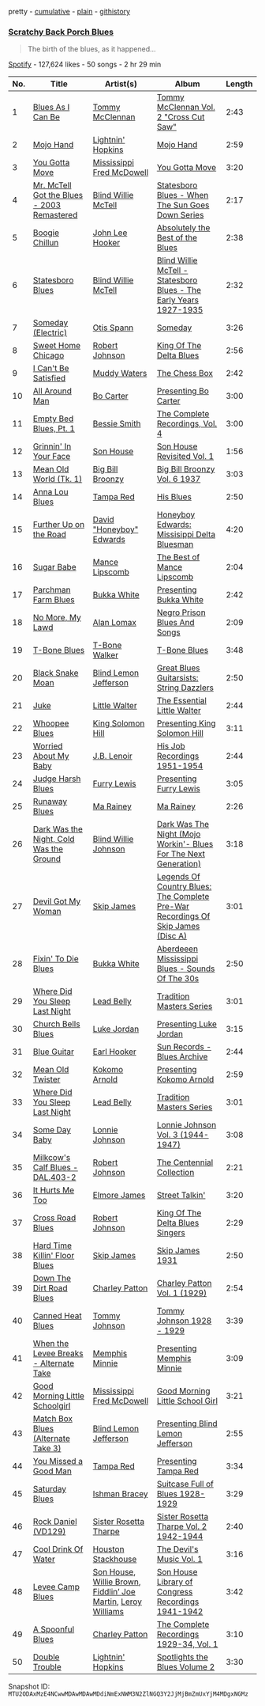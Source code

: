 pretty - [cumulative](/playlists/cumulative/37i9dQZF1DWXbxDw7wBcIC.md) - [plain](/playlists/plain/37i9dQZF1DWXbxDw7wBcIC) - [githistory](https://github.githistory.xyz/mackorone/spotify-playlist-archive/blob/main/playlists/plain/37i9dQZF1DWXbxDw7wBcIC)

### [Scratchy Back Porch Blues](https://open.spotify.com/playlist/37i9dQZF1DWXbxDw7wBcIC)

> The birth of the blues, as it happened...

[Spotify](https://open.spotify.com/user/spotify) - 127,624 likes - 50 songs - 2 hr 29 min

| No. | Title | Artist(s) | Album | Length |
|---|---|---|---|---|
| 1 | [Blues As I Can Be](https://open.spotify.com/track/4cEzHktMaGrNAw36GbNhwr) | [Tommy McClennan](https://open.spotify.com/artist/0m8dKC3T9anldCh2OgZ6pJ) | [Tommy McClennan Vol\. 2 "Cross Cut Saw"](https://open.spotify.com/album/1g9xtSDXkL2iHhYlMSM9Qv) | 2:43 |
| 2 | [Mojo Hand](https://open.spotify.com/track/41s9iG3fTuu32yBnmDLCcZ) | [Lightnin' Hopkins](https://open.spotify.com/artist/6EZzVXM2uDRPmnHWq9yPDE) | [Mojo Hand](https://open.spotify.com/album/0X0Z6M1sQQpSRs9UbqpJEo) | 2:59 |
| 3 | [You Gotta Move](https://open.spotify.com/track/2En6kxGCjZxXmKJ1IYu4Fp) | [Mississippi Fred McDowell](https://open.spotify.com/artist/0elA30wLp3RmiPaGtU2jhQ) | [You Gotta Move](https://open.spotify.com/album/5nJz88Bfi3okSgLuLLDfX1) | 3:20 |
| 4 | [Mr\. McTell Got the Blues \- 2003 Remastered](https://open.spotify.com/track/5w3davI2J6IeUfBZ4cE2qq) | [Blind Willie McTell](https://open.spotify.com/artist/4vRyd1UZ8Eq98EppbwOBg6) | [Statesboro Blues \- When The Sun Goes Down Series](https://open.spotify.com/album/7EKSJCGavez0TJwIiLk1aq) | 2:17 |
| 5 | [Boogie Chillun](https://open.spotify.com/track/0AyuXBS2btC46SOUgnOZ2N) | [John Lee Hooker](https://open.spotify.com/artist/1yNOfXGQNGjAynk77wv85x) | [Absolutely the Best of the Blues](https://open.spotify.com/album/1Hvxowri66nzP4jPXpO8qE) | 2:38 |
| 6 | [Statesboro Blues](https://open.spotify.com/track/05Fqtv0hpBriJj803R6x8i) | [Blind Willie McTell](https://open.spotify.com/artist/4vRyd1UZ8Eq98EppbwOBg6) | [Blind Willie McTell \-Statesboro Blues \- The Early Years 1927\-1935](https://open.spotify.com/album/1Q2F3ap707VLHoqmMq3DGp) | 2:32 |
| 7 | [Someday \(Electric\)](https://open.spotify.com/track/5ZUxxja3WzBZUFF6P9M9HN) | [Otis Spann](https://open.spotify.com/artist/0xeI9Z0Uhs8bYGBRpqq88X) | [Someday](https://open.spotify.com/album/1E7OQUKXxK5qCX1Hy2O7j9) | 3:26 |
| 8 | [Sweet Home Chicago](https://open.spotify.com/track/2wPHe2ecCdkT0ly0km12g4) | [Robert Johnson](https://open.spotify.com/artist/0f8MDDzIc6M4uH1xH0o0gy) | [King Of The Delta Blues](https://open.spotify.com/album/3TxhWz2Fr7wKECfx8Ii8ch) | 2:56 |
| 9 | [I Can't Be Satisfied](https://open.spotify.com/track/7FDFtgdyzlBN0tUo3boGZe) | [Muddy Waters](https://open.spotify.com/artist/4y6J8jwRAwO4dssiSmN91R) | [The Chess Box](https://open.spotify.com/album/182PeD4zms8Cup3oZcACOB) | 2:42 |
| 10 | [All Around Man](https://open.spotify.com/track/5qdSXoKf36HAtCgAsftaM4) | [Bo Carter](https://open.spotify.com/artist/2naDLHeKqXSHT3DMII2eqb) | [Presenting Bo Carter](https://open.spotify.com/album/0ofexA0pCbkL2ZVrUWimpU) | 3:00 |
| 11 | [Empty Bed Blues, Pt\. 1](https://open.spotify.com/track/7805xqNqvpRO1LzranXpty) | [Bessie Smith](https://open.spotify.com/artist/5ESobCkc6JI4tIMxQttqeg) | [The Complete Recordings, Vol\. 4](https://open.spotify.com/album/1L3EizQze12QVLvn1znwcT) | 3:00 |
| 12 | [Grinnin' In Your Face](https://open.spotify.com/track/7bWhtFDDMgcA6DmFGGlS0C) | [Son House](https://open.spotify.com/artist/15oeqKO5k5uZ5773tWvpda) | [Son House Revisited Vol\. 1](https://open.spotify.com/album/0B1wPjeha3UdcgiYquEprz) | 1:56 |
| 13 | [Mean Old World \(Tk\. 1\)](https://open.spotify.com/track/2SN7hLyPSHyBKwykU0k0No) | [Big Bill Broonzy](https://open.spotify.com/artist/6HwigzRpuWoCZDqMOQc5eu) | [Big Bill Broonzy Vol\. 6 1937](https://open.spotify.com/album/5gRyd6LSs0JZABTzSj9vth) | 3:03 |
| 14 | [Anna Lou Blues](https://open.spotify.com/track/2W0BjJUp2uhRRsiJRRBPQv) | [Tampa Red](https://open.spotify.com/artist/0XFbUk3QnKwp0vl9sIQtIg) | [His Blues](https://open.spotify.com/album/33mFphNv7BxGBOpvW0lHFN) | 2:50 |
| 15 | [Further Up on the Road](https://open.spotify.com/track/7n4zQp0b3vnsmcjmEfLo2r) | [David "Honeyboy" Edwards](https://open.spotify.com/artist/1TJ9XdOFUqlSduhAVV7YfR) | [Honeyboy Edwards: Missisippi Delta Bluesman](https://open.spotify.com/album/6GUzyOdb9vLQLIO9bswhQL) | 4:20 |
| 16 | [Sugar Babe](https://open.spotify.com/track/2AN3wNGUW0IgzfuurtVEDS) | [Mance Lipscomb](https://open.spotify.com/artist/7jmGjfkkVOjBdjf54YHhwg) | [The Best of Mance Lipscomb](https://open.spotify.com/album/0eCmA697jLiVn1EXTx52BB) | 2:04 |
| 17 | [Parchman Farm Blues](https://open.spotify.com/track/5cQ7tg9pZauOxt7K7GuUQS) | [Bukka White](https://open.spotify.com/artist/2gSskdDhLQCx3CQd6XKDhp) | [Presenting Bukka White](https://open.spotify.com/album/6MPjSoHLOZSsu047TOjWPo) | 2:42 |
| 18 | [No More, My Lawd](https://open.spotify.com/track/6LYtBOkkTUNQ6RTHAyFflL) | [Alan Lomax](https://open.spotify.com/artist/1u8YzEYh6gvvFog95WtAao) | [Negro Prison Blues And Songs](https://open.spotify.com/album/7lXqoJ3JvHVAbaKBT8XSQi) | 2:09 |
| 19 | [T\-Bone Blues](https://open.spotify.com/track/3DjwjAUPT4zvIu6ZzcgLGJ) | [T\-Bone Walker](https://open.spotify.com/artist/6nPKmEbQmR8jGZEm7ArOFX) | [T\-Bone Blues](https://open.spotify.com/album/1YPBXkcPa4KYio6Ziyp7d3) | 3:48 |
| 20 | [Black Snake Moan](https://open.spotify.com/track/4behsNa8x0dwysWBn6gUHS) | [Blind Lemon Jefferson](https://open.spotify.com/artist/6EsuMifB8c5rm5P2DdjiLe) | [Great Blues Guitarsists: String Dazzlers](https://open.spotify.com/album/4ub1JhVXa8rNmwvRrqRxCP) | 2:50 |
| 21 | [Juke](https://open.spotify.com/track/57W5o6ojTFtydDMZ0mDDB3) | [Little Walter](https://open.spotify.com/artist/22JuR9OeENcP54XN5TlNWS) | [The Essential Little Walter](https://open.spotify.com/album/2Y2oBBKe7dnNGJrf6HAGBc) | 2:44 |
| 22 | [Whoopee Blues](https://open.spotify.com/track/6ylESybqWnIu8Qtm0XyGos) | [King Solomon Hill](https://open.spotify.com/artist/5fJqKIhjv3fatslXWyKysG) | [Presenting King Solomon Hill](https://open.spotify.com/album/1qtKb7yeGIGerPcGfJMAQY) | 3:11 |
| 23 | [Worried About My Baby](https://open.spotify.com/track/3e6iNiUs10CbGZCaQ5v2Zp) | [J.B\. Lenoir](https://open.spotify.com/artist/3enRG6NEAfCkJI2muGcnT1) | [His Job Recordings 1951\-1954](https://open.spotify.com/album/4lGlBgINPeupbX5avlNedc) | 2:44 |
| 24 | [Judge Harsh Blues](https://open.spotify.com/track/7Bmo1L24zfcPK54Jkv0nmg) | [Furry Lewis](https://open.spotify.com/artist/66SiMdpsWXE23qqX0JaWg9) | [Presenting Furry Lewis](https://open.spotify.com/album/0xC2tZDKt9WWwVNp42LnJ3) | 3:05 |
| 25 | [Runaway Blues](https://open.spotify.com/track/7KZ6eGK7OuLXUzTVGdc7cL) | [Ma Rainey](https://open.spotify.com/artist/1ygXiRxKSfb927vhBH1ruH) | [Ma Rainey](https://open.spotify.com/album/62spmsoOdWsaM8Q9itsM1j) | 2:26 |
| 26 | [Dark Was the Night, Cold Was the Ground](https://open.spotify.com/track/2P9nh9pTK96dE0b6NBbTSs) | [Blind Willie Johnson](https://open.spotify.com/artist/5kO4xdEKLuHHHPreu3UmkZ) | [Dark Was The Night \(Mojo Workin'\- Blues For The Next Generation\)](https://open.spotify.com/album/3H90ji25FlT62CztiEOhrt) | 3:18 |
| 27 | [Devil Got My Woman](https://open.spotify.com/track/1bWh9hOkQGahfQ0rEqvaGR) | [Skip James](https://open.spotify.com/artist/2zlMeTjA7szCmqcJjBzYXJ) | [Legends Of Country Blues: The Complete Pre\-War Recordings Of Skip James \(Disc A\)](https://open.spotify.com/album/2KNRkv1h7OYErPyhVIDQiV) | 3:01 |
| 28 | [Fixin' To Die Blues](https://open.spotify.com/track/2GM7Q376O8D1L5egNPjwTY) | [Bukka White](https://open.spotify.com/artist/2gSskdDhLQCx3CQd6XKDhp) | [Aberdeeen Mississippi Blues \- Sounds Of The 30s](https://open.spotify.com/album/1MVK1X7iUByCN67Abh9byW) | 2:50 |
| 29 | [Where Did You Sleep Last Night](https://open.spotify.com/track/13U0E6CXh2dnEi6eDzNyK0) | [Lead Belly](https://open.spotify.com/artist/3Ovf2lytXSXWFM2cwsJACC) | [Tradition Masters Series](https://open.spotify.com/album/0G2QwqUV2Xt73bJAUi8PUv) | 3:01 |
| 30 | [Church Bells Blues](https://open.spotify.com/track/3pDIbEwGSWug1qyabTGPp8) | [Luke Jordan](https://open.spotify.com/artist/37V9ElynG02USvurkCsTCs) | [Presenting Luke Jordan](https://open.spotify.com/album/35vPAJab40RQZfpJmSNAam) | 3:15 |
| 31 | [Blue Guitar](https://open.spotify.com/track/5nrFJNFoatpDYUQoSbf6jr) | [Earl Hooker](https://open.spotify.com/artist/3Ev1WS21x5Jav9j214A19O) | [Sun Records \- Blues Archive](https://open.spotify.com/album/4lKN83NcPLUYuKDUhYbk9x) | 2:44 |
| 32 | [Mean Old Twister](https://open.spotify.com/track/7z4xP8kzJ6UDviV0qmO9l1) | [Kokomo Arnold](https://open.spotify.com/artist/1kSOv0QaraiHwnDs5ld2kr) | [Presenting Kokomo Arnold](https://open.spotify.com/album/60D5tvGM6mLtJaXnkpEOdd) | 2:59 |
| 33 | [Where Did You Sleep Last Night](https://open.spotify.com/track/13U0E6CXh2dnEi6eDzNyK0) | [Lead Belly](https://open.spotify.com/artist/3Ovf2lytXSXWFM2cwsJACC) | [Tradition Masters Series](https://open.spotify.com/album/0G2QwqUV2Xt73bJAUi8PUv) | 3:01 |
| 34 | [Some Day Baby](https://open.spotify.com/track/12MFtyrU4ZPJqClBcjYFIA) | [Lonnie Johnson](https://open.spotify.com/artist/74g0xdNndEjFzMKSRFUMNM) | [Lonnie Johnson Vol\. 3 \(1944\-1947\)](https://open.spotify.com/album/1QsQCR85oK7iTlBkeFXE6E) | 3:08 |
| 35 | [Milkcow's Calf Blues \- DAL.403\-2](https://open.spotify.com/track/6bCRNn6NPpRH20e602Tp1t) | [Robert Johnson](https://open.spotify.com/artist/0f8MDDzIc6M4uH1xH0o0gy) | [The Centennial Collection](https://open.spotify.com/album/0MG8ODOjmgu62MpgeS9dRF) | 2:21 |
| 36 | [It Hurts Me Too](https://open.spotify.com/track/7egQm3o9Qem3FhzUNi66rI) | [Elmore James](https://open.spotify.com/artist/0q9kpdDkEA3H17gcRMjgVS) | [Street Talkin'](https://open.spotify.com/album/1po8PLsiylhu2cuvR1Xw3L) | 3:20 |
| 37 | [Cross Road Blues](https://open.spotify.com/track/1TrGdXSgiBm8W68D2K1COG) | [Robert Johnson](https://open.spotify.com/artist/0f8MDDzIc6M4uH1xH0o0gy) | [King Of The Delta Blues Singers](https://open.spotify.com/album/2IWaNq5o4tG1w6yxve5BMU) | 2:29 |
| 38 | [Hard Time Killin' Floor Blues](https://open.spotify.com/track/77xNKAq581eD62ipzK81yc) | [Skip James](https://open.spotify.com/artist/2zlMeTjA7szCmqcJjBzYXJ) | [Skip James 1931](https://open.spotify.com/album/2MG7zkZAjRN58gncuqAvpl) | 2:50 |
| 39 | [Down The Dirt Road Blues](https://open.spotify.com/track/4sCCIP8eG3HVizWnm1SQ0G) | [Charley Patton](https://open.spotify.com/artist/7aExFIr0IHWO5aFjMrGwKw) | [Charley Patton Vol\. 1 \(1929\)](https://open.spotify.com/album/0fWV8D1byaFWLivZSRqf8v) | 2:54 |
| 40 | [Canned Heat Blues](https://open.spotify.com/track/1Uk2MppskA0wnHUj8JwYfC) | [Tommy Johnson](https://open.spotify.com/artist/6n4r5eMU2ZUiHPPWhFDcHq) | [Tommy Johnson 1928 \- 1929](https://open.spotify.com/album/1BrjO0ZJTNZliuhAi9Orf7) | 3:39 |
| 41 | [When the Levee Breaks \- Alternate Take](https://open.spotify.com/track/45TOuASHdVywkYXVd6CnEl) | [Memphis Minnie](https://open.spotify.com/artist/2WGyRLosdDgGJTLijIPpNC) | [Presenting Memphis Minnie](https://open.spotify.com/album/3dEooHBk6cpxW98yT25Z3T) | 3:09 |
| 42 | [Good Morning Little Schoolgirl](https://open.spotify.com/track/2LtpyfWWnr5V96l3Js7LLX) | [Mississippi Fred McDowell](https://open.spotify.com/artist/0elA30wLp3RmiPaGtU2jhQ) | [Good Morning Little School Girl](https://open.spotify.com/album/3yYBnIVUvJrM6a0z8HNHOl) | 3:21 |
| 43 | [Match Box Blues \(Alternate Take 3\)](https://open.spotify.com/track/5i1OyZAOU0ewFLc7txMuTq) | [Blind Lemon Jefferson](https://open.spotify.com/artist/6EsuMifB8c5rm5P2DdjiLe) | [Presenting Blind Lemon Jefferson](https://open.spotify.com/album/4Zts8YPK9tFsccSTxf7xMe) | 2:55 |
| 44 | [You Missed a Good Man](https://open.spotify.com/track/5MZk7SARZdDuOMSQgBAzmc) | [Tampa Red](https://open.spotify.com/artist/0XFbUk3QnKwp0vl9sIQtIg) | [Presenting Tampa Red](https://open.spotify.com/album/0rkgubKMe8PInoXKK5NWcU) | 3:34 |
| 45 | [Saturday Blues](https://open.spotify.com/track/46BA5xsc2MFgFef2wgT8G2) | [Ishman Bracey](https://open.spotify.com/artist/6jAZ0Vg8P52hUomLqMPXcS) | [Suitcase Full of Blues 1928\-1929](https://open.spotify.com/album/2oBd93fHMsEh2eA3ovOIJ5) | 3:29 |
| 46 | [Rock Daniel \(VD129\)](https://open.spotify.com/track/4AE2k4Ng7W6Yj5tD9xqVo2) | [Sister Rosetta Tharpe](https://open.spotify.com/artist/2dXf5lu5iilcaTQJZodce7) | [Sister Rosetta Tharpe Vol\. 2 1942\-1944](https://open.spotify.com/album/4FkQ3aw8yWpFGEuAcNIM4f) | 2:40 |
| 47 | [Cool Drink Of Water](https://open.spotify.com/track/5Ys4D2UDLSO1WrH6x3JYKd) | [Houston Stackhouse](https://open.spotify.com/artist/2JQ9OGncNXR1tFPLInvlPb) | [The Devil's Music Vol\. 1](https://open.spotify.com/album/4iwZoEbealEbp0NJBOop57) | 3:16 |
| 48 | [Levee Camp Blues](https://open.spotify.com/track/0QLGHswYCY4j0IAfqleuNw) | [Son House](https://open.spotify.com/artist/15oeqKO5k5uZ5773tWvpda), [Willie Brown](https://open.spotify.com/artist/6zxIBQ4sNvQCSkciayJxaS), [Fiddlin’ Joe Martin](https://open.spotify.com/artist/3raXFpk21XigZmb4xXG6qz), [Leroy Williams](https://open.spotify.com/artist/6uQnHbypkRY4KmLvJrs4OY) | [Son House Library of Congress Recordings 1941\-1942](https://open.spotify.com/album/2WC66jvXcoXHRqgfLTZ9Z5) | 3:42 |
| 49 | [A Spoonful Blues](https://open.spotify.com/track/51pOZACVv195eLRsIRVEx6) | [Charley Patton](https://open.spotify.com/artist/7aExFIr0IHWO5aFjMrGwKw) | [The Complete Recordings 1929\-34, Vol\. 1](https://open.spotify.com/album/3FNisSG0Qa7d1sbnRDNIob) | 3:10 |
| 50 | [Double Trouble](https://open.spotify.com/track/4eglzfnT6Z8XiJnJuXtDqF) | [Lightnin' Hopkins](https://open.spotify.com/artist/6EZzVXM2uDRPmnHWq9yPDE) | [Spotlights the Blues Volume 2](https://open.spotify.com/album/7ay3aj05yhwcdS6GIAWcnE) | 3:30 |

Snapshot ID: `MTU2ODAxMzE4NCwwMDAwMDAwMDdiNmExNWM3N2ZlNGQ3Y2JjMjBmZmUxYjM4MDgxNGMz`
